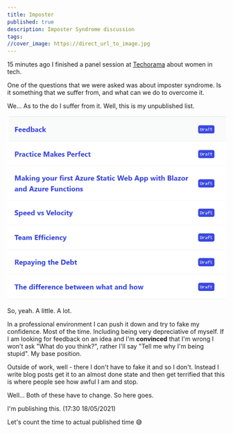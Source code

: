 ```yaml
---
title: Imposter
published: true
description: Imposter Syndrome discussion
tags: 
//cover_image: https://direct_url_to_image.jpg
---
```


15 minutes ago I finished a panel session at [Techorama](https://techorama.be/) about women in tech.

One of the questions that we were asked was about imposter syndrome. Is it something that we suffer from, and what can we do to overcome it.

We... As to the do I suffer from it. Well, this is my unpublished list.

![List of unpublished blog posts](https://raw.githubusercontent.com/StacyCash/blog-posts/main/general/imposter-syndrome/images/unfinished.png)

So, yeah. A little. A lot.

In a professional environment I can push it down and try to fake my confidence. Most of the time. Including being very depreciative of myself. If I am looking for feedback on an idea and I'm **convinced** that I'm wrong I won't ask "What do you think?", rather I'll say "Tell me why I'm being stupid". My base position.

Outside of work, well - there I don't have to fake it and so I don't. Instead I write blog posts get it to an almost done state and then get terrified that this is where people see how awful I am and stop.

Well... Both of these have to change. So here goes.

I'm publishing this. (17:30 18/05/2021)

Let's count the time to actual published time 😅